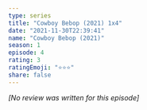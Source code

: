 ```yaml
---
type: series
title: "Cowboy Bebop (2021) 1x4"
date: "2021-11-30T22:39:41"
name: "Cowboy Bebop (2021)"
season: 1
episode: 4
rating: 3
ratingEmoji: "⭐️⭐️⭐️"
share: false
---
```


_[No review was written for this episode]_
